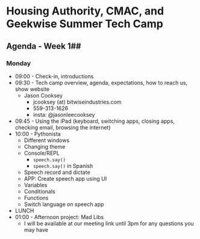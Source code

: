 # Housing Authority, CMAC, and Geekwise Summer Tech Camp #
## Agenda - Week 1##

### Monday ###
- 09:00 - Check-in, introductions   
- 09:30 - Tech camp overview, agenda, expectations, how to reach us, show website
  - Jason Cooksey
      - jcooksey (at) bitwiseindustries.com
      - 559-313-1626
      - insta: @jasonleecooksey
- 09:45 - Using the iPad (keyboard, switching apps, closing apps, checking email, browsing the internet)
- 10:00 - Pythonista
  - Different windows
  - Changing theme
  - Console/REPL
    - ```speech.say()```
    - ```speech.say()``` in Spanish
  - Speech record and dictate
  - APP: Create speech app using UI
  - Variables
  - Conditionals
  - Functions
  - Switch language on speech app
- LUNCH
- 01:00 - Afternoon project: Mad Libs
  - I will be available at our meeting link until 3pm for any questions you may have
